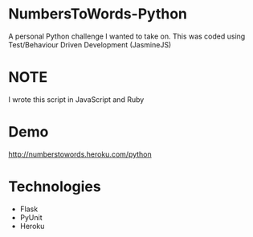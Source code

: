 NumbersToWords-Python
=====================
A personal Python challenge I wanted to take on. This was coded using Test/Behaviour Driven Development (JasmineJS)

# NOTE

I wrote this script in JavaScript and Ruby

# Demo
http://numberstowords.heroku.com/python

# Technologies
* Flask
* PyUnit
* Heroku
